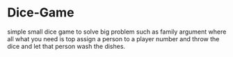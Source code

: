 # Dice-Game
simple small dice game to solve big problem such as family argument where all what you need  is top assign a person to a player number and throw the dice and let that person wash the dishes.
